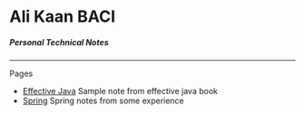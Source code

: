 # Ali Kaan BACI
##### Personal Technical Notes

------------

Pages

- [Effective Java](	https://alikaanbaci.github.io/dsnalgo/effective_java/ "Effective Java") Sample note from effective java book
- [Spring](https://alikaanbaci.github.io/dsnalgo/spring/ "Spring") Spring notes from some experience